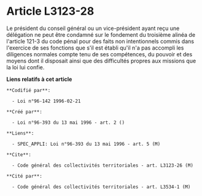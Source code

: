 # Article L3123-28

Le président du conseil général ou un vice-président ayant reçu une délégation ne peut être condamné sur le fondement du
troisième alinéa de l'article 121-3 du code pénal pour des faits non intentionnels commis dans l'exercice de ses fonctions
que s'il est établi qu'il n'a pas accompli les diligences normales compte tenu de ses compétences, du pouvoir et des moyens
dont il disposait ainsi que des difficultés propres aux missions que la loi lui confie.

**Liens relatifs à cet article**

	**Codifié par**:

	  - Loi n°96-142 1996-02-21

	**Créé par**:

	  - Loi n°96-393 du 13 mai 1996 - art. 2 ()

	**Liens**:

	  - SPEC_APPLI: Loi n°96-393 du 13 mai 1996 - art. 5 (M)

	**Cite**:

	  - Code général des collectivités territoriales - art. L3123-26 (M)

	**Cité par**:

	  - Code général des collectivités territoriales - art. L3534-1 (M)

